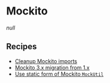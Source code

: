 # Mockito

_null_

## Recipes

* [Cleanup Mockito imports](/reference/recipes/java/testing/mockito/cleanupmockitoimports)
* [Mockito 3.x migration from 1.x](/reference/recipes/java/testing/mockito/mockito1to3migration)
* [Use static form of Mockito `MockUtil`](/reference/recipes/java/testing/mockito/mockutilstostatic)


